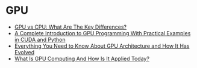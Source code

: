 # GPU

- [GPU vs CPU: What Are The Key Differences?](https://blog.cherryservers.com/gpu-vs-cpu-what-are-the-key-differences)
- [A Complete Introduction to GPU Programming With Practical Examples in CUDA and Python](https://blog.cherryservers.com/introduction-to-gpu-programming-with-cuda-and-python)
- [Everything You Need to Know About GPU Architecture and How It Has Evolved](https://blog.cherryservers.com/everything-you-need-to-know-about-gpu-architecture)
- [What Is GPU Computing And How Is It Applied Today?](https://blog.cherryservers.com/what-is-gpu-computing)
